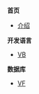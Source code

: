 **首页**

* [介绍](README.md)

**开发语言**

* [VB](/%E5%A4%B4%E5%8F%91%E9%A1%B5%E5%86%85%E5%AE%B9/%E5%BC%80%E5%8F%91%E8%AF%AD%E8%A8%80/Visual%20Basic/VB.md)

**数据库**

* [VF](/%E5%A4%B4%E5%8F%91%E9%A1%B5%E5%86%85%E5%AE%B9/%E6%95%B0%E6%8D%AE%E5%BA%93/visual%20foxpro/VF.md)